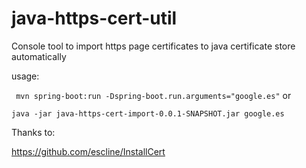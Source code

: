 # java-https-cert-util
Console tool to import https page certificates to java certificate store automatically

usage: 


`  mvn spring-boot:run -Dspring-boot.run.arguments="google.es"
`
or

`java -jar java-https-cert-import-0.0.1-SNAPSHOT.jar google.es`









Thanks to:

https://github.com/escline/InstallCert